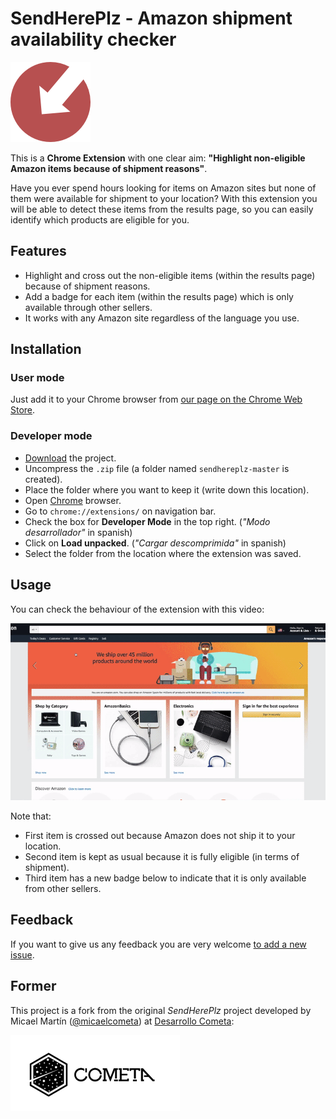 # SendHerePlz - Amazon shipment availability checker

[![Logo SendHerePlz](img/sendhereplz-logo-128.png)](img/sendhereplz-logo.png)

This is a **Chrome Extension** with one clear aim: **"Highlight non-eligible Amazon items because of shipment reasons"**.

Have you ever spend hours looking for items on Amazon sites but none of them were available for shipment to your location? With this extension you will be able to detect these items from the results page, so you can easily identify which products are eligible for you.

## Features

- Highlight and cross out the non-eligible items (within the results page) because of shipment reasons.
- Add a badge for each item (within the results page) which is only available through other sellers.
- It works with any Amazon site regardless of the language you use.

## Installation

### User mode

Just add it to your Chrome browser from [our page on the Chrome Web Store](https://chrome.google.com/webstore/detail/sendhereplz/anpeeogkdbgkhakjldceemkolhggobhd).

### Developer mode

- [Download](https://github.com/sdelquin/sendhereplz/archive/master.zip) the project.
- Uncompress the `.zip` file (a folder named `sendhereplz-master` is created).
- Place the folder where you want to keep it (write down this location).
- Open [Chrome](https://www.google.com/intl/es_es/chrome/) browser.
- Go to `chrome://extensions/` on navigation bar.
- Check the box for **Developer Mode** in the top right. (_"Modo desarrollador"_ in spanish)
- Click on **Load unpacked**. (_"Cargar descomprimida"_ in spanish)
- Select the folder from the location where the extension was saved.

## Usage

You can check the behaviour of the extension with this video:

![Screen Recording](img/screen-recording.gif)

Note that:

- First item is crossed out because Amazon does not ship it to your location.
- Second item is kept as usual because it is fully eligible (in terms of shipment).
- Third item has a new badge below to indicate that it is only available from other sellers.

## Feedback

If you want to give us any feedback you are very welcome [to add a new issue](https://github.com/sdelquin/sendhereplz/issues).

## Former

This project is a fork from the original _SendHerePlz_ project developed by Micael Martín ([@micaelcometa](https://github.com/micaelcometa)) at [Desarrollo Cometa](https://desarrollocometa.com):

![Desarrollo Cometa](img/cometa-logo.png)
